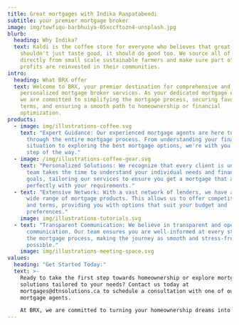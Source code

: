 ```yaml
---
title: Great mortgages with Indika Ranpatabendi
subtitle: your premier mortgage broker
image: img/towfiqu-barbhuiya-05xccftozn4-unsplash.jpg
blurb:
  heading: Why Indika?
  text: Kaldi is the coffee store for everyone who believes that great coffee
    shouldn't just taste good, it should do good too. We source all of our beans
    directly from small scale sustainable farmers and make sure part of the
    profits are reinvested in their communities.
intro:
  heading: What BRX offer
  text: Welcome to BRX, your premier destination for comprehensive and
    personalized mortgage broker services. As your dedicated mortgage experts,
    we are committed to simplifying the mortgage process, securing favourable
    terms, and ensuring a smooth path to homeownership or financial
    optimization.
products:
  - image: img/illustrations-coffee.svg
    text: "Expert Guidance: Our experienced mortgage agents are here to guide you
      through the entire mortgage process. From understanding your financial
      situation to exploring the best mortgage options, we're with you every
      step of the way."
  - image: /img/illustrations-coffee-gear.svg
    text: "Personalized Solutions: We recognize that every client is unique. Our
      team takes the time to understand your individual needs and financial
      goals, tailoring our services to ensure you get a mortgage that aligns
      perfectly with your requirements."
  - text: "Extensive Network: With a vast network of lenders, we have access to a
      wide range of mortgage products. This allows us to offer competitive rates
      and terms, providing you with options that suit your budget and
      preferences."
    image: img/illustrations-tutorials.svg
  - text: "Transparent Communication: We believe in transparent and open
      communication. Our team ensures you are well-informed at every stage of
      the mortgage process, making the journey as smooth and stress-free as
      possible."
    image: img/illustrations-meeting-space.svg
values:
  heading: "Get Started Today:"
  text: >-
    Ready to take the first step towards homeownership or explore mortgage
    solutions tailored to your needs? Contact us today at
    mortgages@dtnsolutions.ca to schedule a consultation with one of our expert
    mortgage agents.

    At BRX, we are committed to turning your homeownership dreams into reality. Let's embark on this journey together!
---
```

